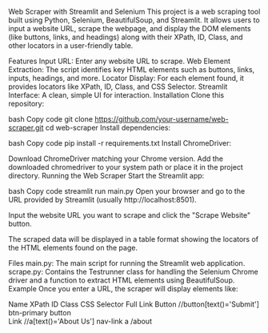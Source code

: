 Web Scraper with Streamlit and Selenium
This project is a web scraping tool built using Python, Selenium, BeautifulSoup, and Streamlit. It allows users to input a website URL, scrape the webpage, and display the DOM elements (like buttons, links, and headings) along with their XPath, ID, Class, and other locators in a user-friendly table.

Features
Input URL: Enter any website URL to scrape.
Web Element Extraction: The script identifies key HTML elements such as buttons, links, inputs, headings, and more.
Locator Display: For each element found, it provides locators like XPath, ID, Class, and CSS Selector.
Streamlit Interface: A clean, simple UI for interaction.
Installation
Clone this repository:

bash
Copy code
git clone https://github.com/your-username/web-scraper.git
cd web-scraper
Install dependencies:

bash
Copy code
pip install -r requirements.txt
Install ChromeDriver:

Download ChromeDriver matching your Chrome version.
Add the downloaded chromedriver to your system path or place it in the project directory.
Running the Web Scraper
Start the Streamlit app:

bash
Copy code
streamlit run main.py
Open your browser and go to the URL provided by Streamlit (usually http://localhost:8501).

Input the website URL you want to scrape and click the "Scrape Website" button.

The scraped data will be displayed in a table format showing the locators of the HTML elements found on the page.

Files
main.py: The main script for running the Streamlit web application.
scrape.py: Contains the Testrunner class for handling the Selenium Chrome driver and a function to extract HTML elements using BeautifulSoup.
Example
Once you enter a URL, the scraper will display elements like:

Name	 XPath	                     ID	           Class	      CSS Selector	  Full Link
Button	//button[text()='Submit']	               btn-primary    button	
Link	//a[text()='About Us']	               	   nav-link	      a	              /about
